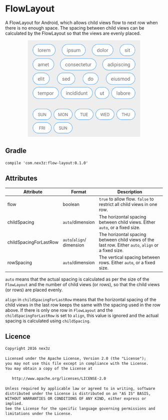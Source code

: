 # FlowLayout

A FlowLayout for Android, which allows child views flow to next row when there is no enough space. The spacing between child views can be calculated by the FlowLayout so that the views are evenly placed.

<p align="center">
<img src="images/sample.png" width="360"/>
</p>


## Gradle

```
compile 'com.nex3z:flow-layout:0.1.0'
```


## Attributes

| Attribute              | Format                       | Description                                                                                         |
|------------------------|------------------------------|-----------------------------------------------------------------------------------------------------|
| flow                   | boolean                      | `true` to allow flow. `false` to restrict all child views in one row.                               |
| childSpacing           | `auto`/dimension             | The horizontal spacing between child views. Either `auto`, or a fixed size.                         |
| childSpacingForLastRow | `auto`/`align`/<br>dimension | The horizontal spacing between child views of the last row. Either `auto`, `align` or a fixed size. |
| rowSpacing             | `auto`/dimension             | The vertical spacing between rows. Either `auto`, or a fixed size.                                  |

`auto` means that the actual spacing is calculated as per the size of the `FlowLayout` and the number of child views (or rows), so that the child views (or rows) are placed evenly.

`align` in `childSpacingForLastRow` means that the horizontal spacing of the child views in the last row keeps the same with the spacing used in the row above. If there is only one row in `FlowLayout` and the `childSpacingForLastRow` is set to `align`, this value is ignored and the actual spacing is calculated using `childSpacing`.


## Licence

```
Copyright 2016 nex3z

Licensed under the Apache License, Version 2.0 (the "License");
you may not use this file except in compliance with the License.
You may obtain a copy of the License at

   http://www.apache.org/licenses/LICENSE-2.0

Unless required by applicable law or agreed to in writing, software
distributed under the License is distributed on an "AS IS" BASIS,
WITHOUT WARRANTIES OR CONDITIONS OF ANY KIND, either express or implied.
See the License for the specific language governing permissions and
limitations under the License.
```
